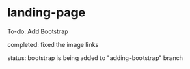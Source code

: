 # landing-page

To-do:
Add Bootstrap

completed:
fixed the image links


status:
bootstrap is being added to "adding-bootstrap" branch
